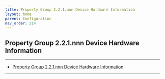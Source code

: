 ```yaml
---
title: Property Group 2.2.1.nnn Device Hardware Information
layout: home
parent: Configuration
nav_order: 214
---
```


## Property Group 2.2.1.nnn Device Hardware Information

---

- [Property Group 2.2.1.nnn Device Hardware Information](#property-group-221nnn-device-hardware-information)

---


#